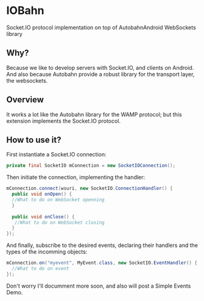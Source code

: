 IOBahn
======

Socket.IO protocol implementation on top of AutobahnAndroid WebSockets library

## Why?

Because we like to develop servers with Socket.IO, and clients on Android.
And also because Autobahn provide a robust library for the transport layer, the websockets.

## Overview

It works a lot like the Autobahn library for the WAMP protocol; but this extension implements the Socket.IO protocol.

## How to use it? 

First instantiate a Socket.IO connection:
```java
private final SocketIO mConnection = new SocketIOConnection();
```

Then initiate the connection, implementing the handler:
```java
mConnection.connect(wsuri, new SocketIO.ConnectionHandler() {
  public void onOpen() {
  //What to do on WebSocket openning
  }
  
  public void onClose() {
   //What to do on WebSocket closing
  }
});
```

And finally, subscribe to the desired events, declaring their handlers and the types of the incomming objects:
```java
mConnection.on("myevent", MyEvent.class, new SocketIO.EventHandler() {
  //What to do on event
});
```

Don't worry I'll documment more soon, and also will post a Simple Events Demo.

